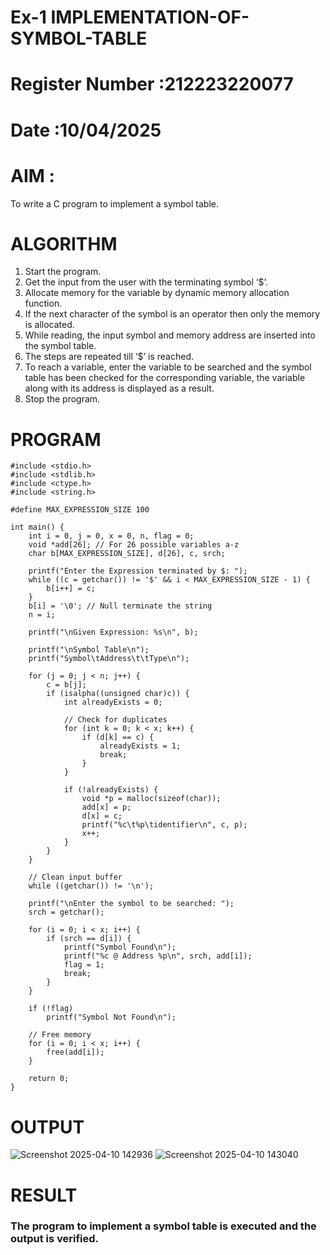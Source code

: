 # Ex-1 IMPLEMENTATION-OF-SYMBOL-TABLE
# Register Number :212223220077
# Date :10/04/2025 
# AIM :
 To write a C program to implement a symbol table.
# ALGORITHM
1.	Start the program.
2.	Get the input from the user with the terminating symbol ‘$’.
3.	Allocate memory for the variable by dynamic memory allocation function.
4.	If the next character of the symbol is an operator then only the memory is allocated.
5.	While reading, the input symbol and memory address are inserted into the symbol table.
6.	The steps are repeated till ‘$’ is reached.
7.	To reach a variable, enter the variable to be searched and the symbol table has been checked for the corresponding variable, the variable along with its address is displayed as a result.
8.	Stop the program. 
# PROGRAM
~~~
#include <stdio.h>
#include <stdlib.h>
#include <ctype.h>
#include <string.h>

#define MAX_EXPRESSION_SIZE 100

int main() {
    int i = 0, j = 0, x = 0, n, flag = 0;
    void *add[26]; // For 26 possible variables a-z
    char b[MAX_EXPRESSION_SIZE], d[26], c, srch;

    printf("Enter the Expression terminated by $: ");
    while ((c = getchar()) != '$' && i < MAX_EXPRESSION_SIZE - 1) {
        b[i++] = c;
    }
    b[i] = '\0'; // Null terminate the string
    n = i;

    printf("\nGiven Expression: %s\n", b);

    printf("\nSymbol Table\n");
    printf("Symbol\tAddress\t\tType\n");

    for (j = 0; j < n; j++) {
        c = b[j];
        if (isalpha((unsigned char)c)) {
            int alreadyExists = 0;

            // Check for duplicates
            for (int k = 0; k < x; k++) {
                if (d[k] == c) {
                    alreadyExists = 1;
                    break;
                }
            }

            if (!alreadyExists) {
                void *p = malloc(sizeof(char));
                add[x] = p;
                d[x] = c;
                printf("%c\t%p\tidentifier\n", c, p);
                x++;
            }
        }
    }

    // Clean input buffer
    while ((getchar()) != '\n');

    printf("\nEnter the symbol to be searched: ");
    srch = getchar();

    for (i = 0; i < x; i++) {
        if (srch == d[i]) {
            printf("Symbol Found\n");
            printf("%c @ Address %p\n", srch, add[i]);
            flag = 1;
            break;
        }
    }

    if (!flag)
        printf("Symbol Not Found\n");

    // Free memory
    for (i = 0; i < x; i++) {
        free(add[i]);
    }

    return 0;
}

~~~
# OUTPUT

![Screenshot 2025-04-10 142936](https://github.com/user-attachments/assets/45f104cd-9438-4baa-838f-53452f347271)
![Screenshot 2025-04-10 143040](https://github.com/user-attachments/assets/984fe4d7-2421-433e-ae01-74abe35a85a9)




# RESULT
### The program to implement a symbol table is executed and the output is verified.
